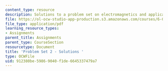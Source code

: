 ```yaml
---
content_type: resource
description: Solutions to a problem set on electromagnetics and applications.
file: https://ol-ocw-studio-app-production.s3.amazonaws.com/courses/6-013-electromagnetics-and-applications-fall-2005/912380be59869040f1de6645337479a7_ps2_solution.pdf
file_type: application/pdf
learning_resource_types:
- Assignments
parent_title: Assignments
parent_type: CourseSection
resourcetype: Document
title: 'Problem Set 2 - Solutions '
type: OCWFile
uid: 912380be-5986-9040-f1de-6645337479a7
---
```

